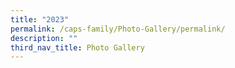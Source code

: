 ```yaml
---
title: "2023"
permalink: /caps-family/Photo-Gallery/permalink/
description: ""
third_nav_title: Photo Gallery
---
```

